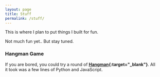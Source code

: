 ```yaml
---
layout: page
title: Stuff
permalink: /stuff/
---
```

This is where I plan to put things I built for fun.

Not much fun yet.. But stay tuned.

### Hangman Game

If you are bored, you could try a round of **[Hangman](http://xiaoxiaowang87hangmangame.us/){:target="_blank"}**. All it took was a few lines of Python and JavaScript.

